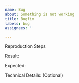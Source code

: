 ```yaml
---
name: Bug
about: Something is not working
title: Bugfix
labels: bug
assignees: ''

---
```


Reproduction Steps

Result:

Expected:

Technical Details:
(Optional)
